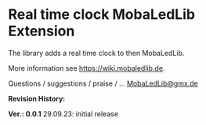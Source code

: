 # Real time clock MobaLedLib Extension

The library adds a real time clock to then MobaLedLib.

More information see https://wiki.mobaledlib.de.

Questions / suggestions / praise / ...
  MobaLedLib@gmx.de

**Revision History:**

**Ver.: 0.0.1** 29.09.23:  initial release
